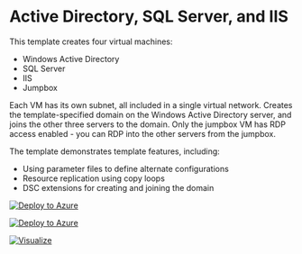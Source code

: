 # Active Directory, SQL Server, and IIS

This template creates four virtual machines:
* Windows Active Directory
* SQL Server
* IIS
* Jumpbox

Each VM has its own subnet, all included in a single virtual network. Creates the template-specified domain on the Windows Active Directory server, and joins the other three servers to the domain. Only the jumpbox VM has RDP access enabled - you can RDP into the other servers from the jumpbox.

The template demonstrates template features, including:
* Using parameter files to define alternate configurations
* Resource replication using copy loops
* DSC extensions for creating and joining the domain


[![Deploy to Azure](https://azuredeploy.net/deploybutton.png)](https://azuredeploy.net/)

[![Deploy to Azure](https://azuredeploy.net/deploybutton.png)](https://portal.azure.com/#create/Microsoft.Template/uri/https%3A%2F%2Fraw.githubusercontent.com%2Fskeeler%2Fazure-templates%2Fmaster%2Fwad-sql-iis-dsc%2Fazuredeploy.json)

[![Visualize](https://camo.githubusercontent.com/536ab4f9bc823c2e0ce72fb610aafda57d8c6c12/687474703a2f2f61726d76697a2e696f2f76697375616c697a65627574746f6e2e706e67)](http://armviz.io/#/?load=https%3A%2F%2Fraw.githubusercontent.com%2Fskeeler%2Fazure-templates%2Fmaster%2Fwad-sql-iis-dsc%2Fazuredeploy.json)
